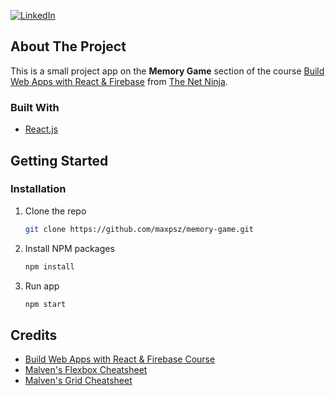 [![LinkedIn][linkedin-shield]][linkedin-url]

<!-- ABOUT THE PROJECT -->
## About The Project

This is a small project app on the **Memory Game** section of the course [Build Web Apps with React & Firebase](https://www.udemy.com/course/build-web-apps-with-react-firebase/) from [The Net Ninja](https://netninja.dev/).
### Built With

* [React.js](https://reactjs.org/)

<!-- GETTING STARTED -->
## Getting Started

### Installation
1. Clone the repo
   ```sh
   git clone https://github.com/maxpsz/memory-game.git
   ```
2. Install NPM packages
   ```sh
   npm install
   ```
3. Run app
   ```sh
   npm start
   ```
## Credits

* [Build Web Apps with React & Firebase Course](https://www.udemy.com/course/build-web-apps-with-react-firebase/)
* [Malven's Flexbox Cheatsheet](https://flexbox.malven.co/)
* [Malven's Grid Cheatsheet](https://grid.malven.co/)

[linkedin-shield]: https://img.shields.io/badge/-LinkedIn-black.svg?style=for-the-badge&logo=linkedin&colorB=555
[linkedin-url]: https://linkedin.com/in/maxipeszano